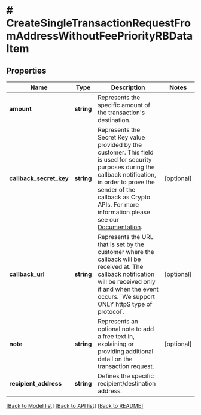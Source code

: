 # # CreateSingleTransactionRequestFromAddressWithoutFeePriorityRBDataItem

## Properties

Name | Type | Description | Notes
------------ | ------------- | ------------- | -------------
**amount** | **string** | Represents the specific amount of the transaction&#39;s destination. |
**callback_secret_key** | **string** | Represents the Secret Key value provided by the customer. This field is used for security purposes during the callback notification, in order to prove the sender of the callback as Crypto APIs. For more information please see our [Documentation](https://developers.cryptoapis.io/technical-documentation/general-information/callbacks#callback-security). | [optional]
**callback_url** | **string** | Represents the URL that is set by the customer where the callback will be received at. The callback notification will be received only if and when the event occurs. &#x60;We support ONLY httpS type of protocol&#x60;. | [optional]
**note** | **string** | Represents an optional note to add a free text in, explaining or providing additional detail on the transaction request. | [optional]
**recipient_address** | **string** | Defines the specific recipient/destination address. |

[[Back to Model list]](../../README.md#models) [[Back to API list]](../../README.md#endpoints) [[Back to README]](../../README.md)
